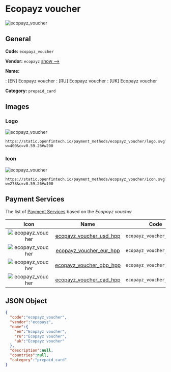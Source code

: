 
# Ecopayz voucher 
![ecopayz_voucher](https://static.openfintech.io/payment_methods/ecopayz_voucher/logo.svg?w=400&c=v0.59.26#w200)  

## General 
**Code:** `ecopayz_voucher` 
 
**Vendor:** `ecopayz` [show -->](/vendors/ecopayz/) 
 
**Name:** 
 
:	[EN] Ecopayz voucher 
:	[RU] Ecopayz voucher 
:	[UK] Ecopayz voucher 
 
**Category:** `prepaid_card` 
 

## Images 

### Logo 
![ecopayz_voucher](https://static.openfintech.io/payment_methods/ecopayz_voucher/logo.svg?w=400&c=v0.59.26#w200)  

```
https://static.openfintech.io/payment_methods/ecopayz_voucher/logo.svg?w=400&c=v0.59.26#w200
```  

### Icon 
![ecopayz_voucher](https://static.openfintech.io/payment_methods/ecopayz_voucher/icon.svg?w=278&c=v0.59.26#w100)  

```
https://static.openfintech.io/payment_methods/ecopayz_voucher/icon.svg?w=278&c=v0.59.26#w100
```  

## Payment Services 
 
The list of [Payment Services](/payment-services/) based on the _Ecopayz voucher_ 

|Icon|Name|Code| 
|:---:|:---:|:---:| 
|![ecopayz_voucher](https://static.openfintech.io/payment_methods/ecopayz_voucher/icon.svg?w=278&c=v0.59.26#w100) |[ecopayz_voucher_usd_hpp](/payment-services/ecopayz_voucher_usd_hpp/)|`ecopayz_voucher_usd_hpp`| 
|![ecopayz_voucher](https://static.openfintech.io/payment_methods/ecopayz_voucher/icon.svg?w=278&c=v0.59.26#w100) |[ecopayz_voucher_eur_hpp](/payment-services/ecopayz_voucher_eur_hpp/)|`ecopayz_voucher_eur_hpp`| 
|![ecopayz_voucher](https://static.openfintech.io/payment_methods/ecopayz_voucher/icon.svg?w=278&c=v0.59.26#w100) |[ecopayz_voucher_gbp_hpp](/payment-services/ecopayz_voucher_gbp_hpp/)|`ecopayz_voucher_gbp_hpp`| 
|![ecopayz_voucher](https://static.openfintech.io/payment_methods/ecopayz_voucher/icon.svg?w=278&c=v0.59.26#w100) |[ecopayz_voucher_cad_hpp](/payment-services/ecopayz_voucher_cad_hpp/)|`ecopayz_voucher_cad_hpp`| 
 

## JSON Object 

```json
{
  "code":"ecopayz_voucher",
  "vendor":"ecopayz",
  "name":{
    "en":"Ecopayz voucher",
    "ru":"Ecopayz voucher",
    "uk":"Ecopayz voucher"
  },
  "description":null,
  "countries":null,
  "category":"prepaid_card"
}
```  
